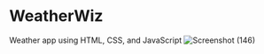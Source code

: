 # WeatherWiz

Weather app using HTML, CSS, and JavaScript
![Screenshot (146)](https://github.com/user-attachments/assets/34c474d9-e8ea-4504-b0a3-534c9567886d)

